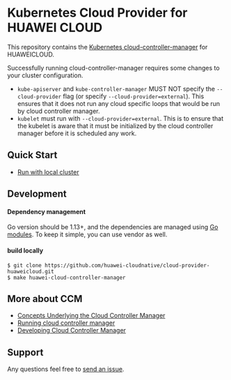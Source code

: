 # Kubernetes Cloud Provider for HUAWEI CLOUD
This repository contains the [Kubernetes cloud-controller-manager](https://kubernetes.io/docs/concepts/architecture/cloud-controller/) for HUAWEICLOUD.

Successfully running cloud-controller-manager requires some changes to your cluster configuration.
- `kube-apiserver` and `kube-controller-manager` MUST NOT specify the `--cloud-provider` flag
(or specify `--cloud-provider=external`). This ensures that it does not run any cloud specific loops that would be run by cloud controller manager. 
- `kubelet` must run with `--cloud-provider=external`. This is to ensure that the kubelet is aware that it must be initialized by the cloud controller manager before it is scheduled any work.

## Quick Start
- [Run with local cluster](./docs/quick-start-with-local-cluster.md)

## Development

#### Dependency management
Go version should be 1.13+, and the dependencies are managed using [Go modules](https://github.com/golang/go/wiki/Modules).
To keep it simple, you can use vendor as well.

#### build locally
```
$ git clone https://github.com/huawei-cloudnative/cloud-provider-huaweicloud.git 
$ make huawei-cloud-controller-manager
```

## More about CCM
- [Concepts Underlying the Cloud Controller Manager](https://kubernetes.io/docs/concepts/architecture/cloud-controller/)
- [Running cloud controller manager](https://kubernetes.io/docs/tasks/administer-cluster/running-cloud-controller/#running-cloud-controller-manager)
- [Developing Cloud Controller Manager](https://kubernetes.io/docs/tasks/administer-cluster/developing-cloud-controller-manager/)

## Support
Any questions feel free to [send an issue](https://github.com/huawei-cloudnative/cloud-provider-huaweicloud/issues/new).  